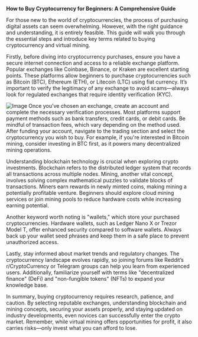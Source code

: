 **How to Buy Cryptocurrency for Beginners: A Comprehensive Guide**

For those new to the world of cryptocurrencies, the process of purchasing digital assets can seem overwhelming. However, with the right guidance and understanding, it is entirely feasible. This guide will walk you through the essential steps and introduce key terms related to buying cryptocurrency and virtual mining.

Firstly, before diving into cryptocurrency purchases, ensure you have a secure internet connection and access to a reliable exchange platform. Popular exchanges like Coinbase, Binance, or Kraken are excellent starting points. These platforms allow beginners to purchase cryptocurrencies such as Bitcoin (BTC), Ethereum (ETH), or Litecoin (LTC) using fiat currency. It’s important to verify the legitimacy of any exchange to avoid scams—always look for regulated exchanges that require identity verification (KYC).


![Image](https://github.com/user-attachments/assets/31692037-0104-4703-abd1-696b6a7dd41b)
Once you’ve chosen an exchange, create an account and complete the necessary verification processes. Most platforms support payment methods such as bank transfers, credit cards, or debit cards. Be mindful of transaction fees, which vary depending on the method used. After funding your account, navigate to the trading section and select the cryptocurrency you wish to buy. For example, if you're interested in Bitcoin mining, consider investing in BTC first, as it powers many decentralized mining operations.

Understanding blockchain technology is crucial when exploring crypto investments. Blockchain refers to the distributed ledger system that records all transactions across multiple nodes. Mining, another vital concept, involves solving complex mathematical puzzles to validate blocks of transactions. Miners earn rewards in newly minted coins, making mining a potentially profitable venture. Beginners should explore cloud mining services or join mining pools to reduce hardware costs while increasing earning potential.

Another keyword worth noting is "wallets," which store your purchased cryptocurrencies. Hardware wallets, such as Ledger Nano X or Trezor Model T, offer enhanced security compared to software wallets. Always back up your wallet seed phrases and keep them in a safe place to prevent unauthorized access.

Lastly, stay informed about market trends and regulatory changes. The cryptocurrency landscape evolves rapidly, so joining forums like Reddit’s r/CryptoCurrency or Telegram groups can help you learn from experienced users. Additionally, familiarize yourself with terms like "decentralized finance" (DeFi) and "non-fungible tokens" (NFTs) to expand your knowledge base.

In summary, buying cryptocurrency requires research, patience, and caution. By selecting reputable exchanges, understanding blockchain and mining concepts, securing your assets properly, and staying updated on industry developments, even novices can successfully enter the crypto market. Remember, while virtual mining offers opportunities for profit, it also carries risks—only invest what you can afford to lose.